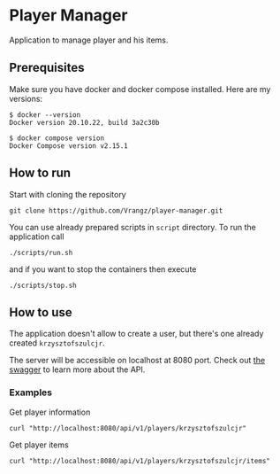 # Player Manager

Application to manage player and his items.

## Prerequisites

Make sure you have docker and docker compose installed. Here are my versions:

```
$ docker --version
Docker version 20.10.22, build 3a2c30b

$ docker compose version
Docker Compose version v2.15.1
```

## How to run

Start with cloning the repository

```
git clone https://github.com/Vrangz/player-manager.git
```

You can use already prepared scripts in `script` directory. To run the application call

```
./scripts/run.sh
```

and if you want to stop the containers then execute

```
./scripts/stop.sh
```

## How to use

The application doesn't allow to create a user, but there's one already created `krzysztofszulcjr`.

The server will be accessible on localhost at 8080 port. Check out [the swagger](http://localhost:8080/api/v1/swagger) to learn more about the API. 

### Examples 

Get player information
```
curl "http://localhost:8080/api/v1/players/krzysztofszulcjr"
```

Get player items
```
curl "http://localhost:8080/api/v1/players/krzysztofszulcjr/items"
```
